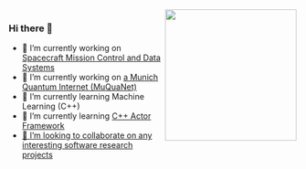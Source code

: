 <img align='right' src="https://media.giphy.com/media/26uf9QPzzlKPvQG5O/giphy.gif" width="230">

### Hi there 👋

- 🔭 I’m currently working on <a href="https://www.dlr.de/rb/desktopdefault.aspx/tabid-17495/27785_read-71987/"> Spacecraft Mission Control and Data Systems </a>
- 🔭 I’m currently working on <a href="https://www.unibw.de/muquanet"> a Munich Quantum Internet (MuQuaNet) </a>
- 🌱 I’m currently learning Machine Learning (C++)
- 🌱 I’m currently learning <a href="www.actor-framework.org"> C++ Actor Framework
- 👯 I’m looking to collaborate on any interesting software research projects

<!--
**weberdaniel/weberdaniel** is a ✨ _special_ ✨ repository because its `README.md` (this file) appears on your GitHub profile.

Here are some ideas to get you started:

- 🔭 I’m currently working on ...
- 🌱 I’m currently learning ...
- 👯 I’m looking to collaborate on ...
- 🤔 I’m looking for help with ...
- 💬 Ask me about ...
- 📫 How to reach me: ...
- 😄 Pronouns: ...
- ⚡ Fun fact: ...
-->
